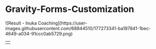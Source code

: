# Gravity-Forms-Customization

<table>
<tr>
<td></td>
![Result - Inuka Coaching](https://user-images.githubusercontent.com/68844510/177273341-ba197841-1bec-4649-a034-91ccc0ab5729.png)
</tr>
</table>
